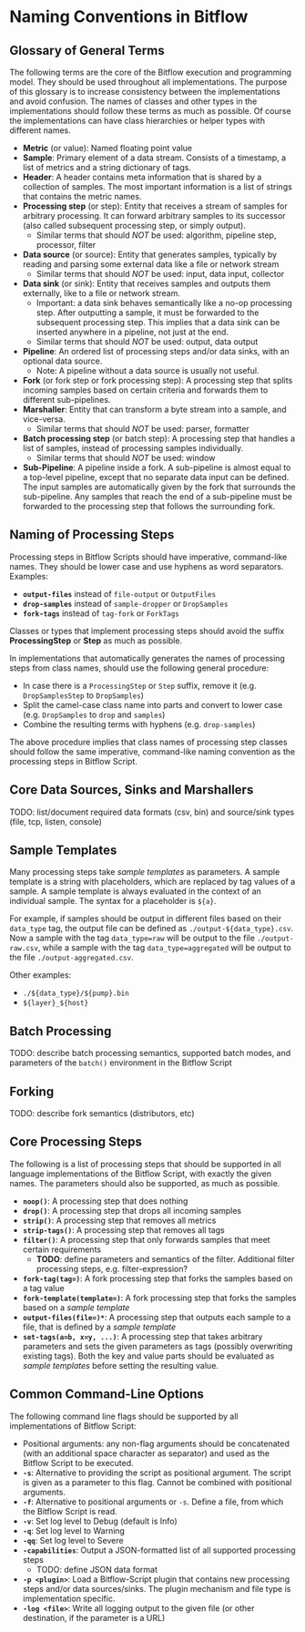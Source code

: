 
# Naming Conventions in Bitflow

## Glossary of General Terms

The following terms are the core of the Bitflow execution and programming model.
They should be used throughout all implementations.
The purpose of this glossary is to increase consistency between the implementations and avoid confusion.
The names of classes and other types in the implementations should follow these terms as much as possible.
Of course the implementations can have class hierarchies or helper types with different names.

- **Metric** (or value): Named floating point value
- **Sample**: Primary element of a data stream. Consists of a timestamp, a list of metrics and a string dictionary of tags.
- **Header**: A header contains meta information that is shared by a collection of samples. The most important information is a list of strings that contains the metric names.
- **Processing step** (or step): Entity that receives a stream of samples for arbitrary processing. It can forward arbitrary samples to its successor (also called subsequent processing step, or simply output).
    - Similar terms that should *NOT* be used: algorithm, pipeline step, processor, filter
- **Data source** (or source): Entity that generates samples, typically by reading and parsing some external data like a file or network stream
    - Similar terms that should *NOT* be used: input, data input, collector
- **Data sink** (or sink): Entity that receives samples and outputs them externally, like to a file or network stream.
    - Important: a data sink behaves semantically like a no-op processing step. After outputting a sample, it must be forwarded to the subsequent processing step. This implies that a data sink can be inserted anywhere in a pipeline, not just at the end.
    - Similar terms that should *NOT* be used: output, data output
- **Pipeline**: An ordered list of processing steps and/or data sinks, with an optional data source.
    - Note: A pipeline without a data source is usually not useful.
- **Fork** (or fork step or fork processing step): A processing step that splits incoming samples based on certain criteria and forwards them to different sub-pipelines.
- **Marshaller**: Entity that can transform a byte stream into a sample, and vice-versa.
    - Similar terms that should *NOT* be used: parser, formatter
- **Batch processing step** (or batch step): A processing step that handles a list of samples, instead of processing samples individually.
    - Similar terms that should *NOT* be used: window
- **Sub-Pipeline**: A pipeline inside a fork. A sub-pipeline is almost equal to a top-level pipeline, except that no separate data input can be defined. The input samples are automatically given by the fork that surrounds the sub-pipeline. Any samples that reach the end of a sub-pipeline must be forwarded to the processing step that follows the surrounding fork.

## Naming of Processing Steps

Processing steps in Bitflow Scripts should have imperative, command-like names. They should be lower case and use hyphens as word separators.
Examples:

- **`output-files`** instead of `file-output` or `OutputFiles`
- **`drop-samples`** instead of `sample-dropper` or `DropSamples`
- **`fork-tags`** instead of `tag-fork` or `ForkTags`

Classes or types that implement processing steps should avoid the suffix **ProcessingStep** or **Step** as much as possible.

In implementations that automatically generates the names of processing steps from class names, should use the following general procedure:

- In case there is a `ProcessingStep` or `Step` suffix, remove it (e.g. `DropSamplesStep` to `DropSamples`)
- Split the camel-case class name into parts and convert to lower case (e.g. `DropSamples` to `drop` and `samples`)
- Combine the resulting terms with hyphens (e.g. `drop-samples`)

The above procedure implies that class names of processing step classes should follow the same imperative, command-like naming convention as the processing steps in Bitflow Script.

## Core Data Sources, Sinks and Marshallers

TODO: list/document required data formats (csv, bin) and source/sink types (file, tcp, listen, console)

## Sample Templates

Many processing steps take *sample templates* as parameters. A sample template is a string with placeholders, which are replaced by tag values of a sample. A sample template is always evaluated in the context of an individual sample.
The syntax for a placeholder is `${a}`.

For example, if samples should be output in different files based on their `data_type` tag, the output file can be defined as `./output-${data_type}.csv`. Now a sample with the tag `data_type=raw` will be output to the file `./output-raw.csv`, while a sample with the tag `data_type=aggregated` will be output to the file `./output-aggregated.csv`.

Other examples:
- `./${data_type}/${pump}.bin`
- `${layer}_${host}`

## Batch Processing

TODO: describe batch processing semantics, supported batch modes, and parameters of the `batch()` environment in the Bitflow Script

## Forking

TODO: describe fork semantics (distributors, etc)

## Core Processing Steps

The following is a list of processing steps that should be supported in all language implementations of the Bitflow Script, with exactly the given names.
The parameters should also be supported, as much as possible.

- **`noop()`**: A processing step that does nothing
- **`drop()`**: A processing step that drops all incoming samples
- **`strip()`**: A processing step that removes all metrics
- **`strip-tags()`**: A processing step that removes all tags
- **`filter()`**: A processing step that only forwards samples that meet certain requirements
    - **TODO**: define parameters and semantics of the filter. Additional filter processing steps, e.g. filter-expression?
- **`fork-tag(tag=)`**: A fork processing step that forks the samples based on a tag value
- **`fork-template(template=)`**: A fork processing step that forks the samples based on a *sample template*
- **`output-files(file=)*`**: A processing step that outputs each sample to a file, that is defined by a *sample template*
- **`set-tags(a=b, x=y, ...)`**: A processing step that takes arbitrary parameters and sets the given parameters as tags (possibly overwriting existing tags). Both the key and value parts should be evaluated as *sample templates* before setting the resulting value.

## Common Command-Line Options

The following command line flags should be supported by all implementations of Bitflow Script:

- Positional arguments: any non-flag arguments should be concatenated (with an additional space character as separator) and used as the Bitflow Script to be executed.
- **`-s`**: Alternative to providing the script as positional argument. The script is given as a parameter to this flag. Cannot be combined with positional arguments.
- **`-f`**: Alternative to positional arguments or `-s`. Define a file, from which the Bitflow Script is read.
- **`-v`**: Set log level to Debug (default is Info)
- **`-q`**: Set log level to Warning
- **`-qq`**: Set log level to Severe
- **`-capabilities`**: Output a JSON-formatted list of all supported processing steps
    - TODO: define JSON data format
- **`-p <plugin>`**: Load a Bitflow-Script plugin that contains new processing steps and/or data sources/sinks. The plugin mechanism and file type is implementation specific.
- **`-log <file>`**: Write all logging output to the given file (or other destination, if the parameter is a URL)
